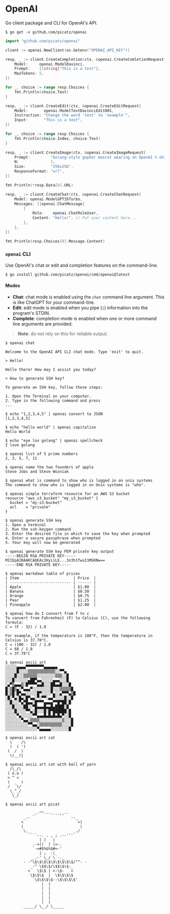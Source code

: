 # OpenAI
 
Go client package and CLI for OpenAI's API.

```console
$ go get -v github.com/picatz/openai
```

```go
import "github.com/picatz/openai"

client := openai.NewClient(os.Getenv("OPENAI_API_KEY"))
```

```go
resp, _ := client.CreateCompletion(ctx, &openai.CreateComletionRequest{
	Model:     openai.ModelDavinci,
	Prompt:    []string{"This is a test"},
	MaxTokens: 5,
})

for _, choice := range resp.Choices {
    fmt.Println(choice.Text)
}
```

```go
resp, _ := client.CreateEdit(ctx, &openai.CreateEditRequest{
	Model:       openai.ModelTextDavinciEdit001,
	Instruction: "Change the word 'test' to 'example'",
	Input:       "This is a test",
})

for _, choice := range resp.Choices {
    fmt.Println(choice.Index, choice.Text)
}
```

```go
resp, _ := client.CreateImage(ctx, &openai.CreateImageRequest{
	Prompt:         "Golang-style gopher mascot wearing an OpenAI t-shirt",
	N:              1,
	Size:           "256x256",
	ResponseFormat: "url",
})

fmt.Println(*resp.Data[0].URL)
```

```go
resp, _ := client.CreateChat(ctx, &openai.CreateChatRequest{
	Model: openai.ModelGPT35Turbo,
	Messages: []openai.ChatMessage{
		{
			Role:    openai.ChatRoleUser,
			Content: "Hello!", // Put user content here...
		},
	},
})

fmt.Println(resp.Choices[0].Message.Content)
```

### `openai` CLI

Use OpenAI's chat or edit and completion features on the command-line.

```console
$ go install github.com/picatz/openai/cmd/openai@latest
```

#### Modes

* **Chat**: chat mode is enabled using the `chat` command line argument. This is like ChatGPT for your command-line.
* **Edit**: edit mode is enabled when you pipe (`|`) information into the program's STDIN.
* **Complete**: completion mode is enabled when one or more command line arguments are provided.

> **Note**: do not rely on this for reliable output.

```console
$ openai chat

Welcome to the OpenAI API CLI chat mode. Type 'exit' to quit.

> Hello!

Hello there! How may I assist you today?

> How to generate SSH key?

To generate an SSH key, follow these steps:

1. Open the Terminal on your computer.
2. Type in the following command and press 
...
```

```console
$ echo "1,2,3,4,5" | openai convert to JSON                  
[1,2,3,4,5]
```

```console
$ echo "hello world" | openai capitalize        
Hello World
```

```console
$ echo "eye lov golang" | openai spellcheck
I love golang
```

```console
$ openai list of 5 prime numbers
2, 3, 5, 7, 11
```

```console
$ openai name the two founders of apple          
Steve Jobs and Steve Wozniak
```

```console
$ openai what is command to show who is logged in on unix systems
The command to show who is logged in on Unix systems is "who".
```

```console
$ openai simple terraform resource for an AWS S3 bucket    
resource "aws_s3_bucket" "my_s3_bucket" {
  bucket = "my-s3-bucket"
  acl    = "private"
}
```

```console
$ openai generate SSH key                           
1. Open a terminal
2. Run the ssh-keygen command
3. Enter the desired file in which to save the key when prompted
4. Enter a secure passphrase when prompted
5. Your key will now be generated
```

```console
$ openai generate SSH key PEM private key output
-----BEGIN RSA PRIVATE KEY-----
MIIEpAIBAAKCAQEAz2HyiiLE...3n3h1fwuI1MGKNw==
-----END RSA PRIVATE KEY-----
```

```console
$ openai markdown table of prices                    
| Item                        | Price  |
| --------------------------- | ------ |
| Apple                       | $1.00  |
| Banana                      | $0.50  |
| Orange                      | $0.75  |
| Pear                        | $1.25  |
| Pineapple                   | $2.00  |
```

```console
$ openai how do I convert from f to c 
To convert from Fahrenheit (F) to Celsius (C), use the following formula:
C = (F - 32) / 1.8

For example, if the temperature is 100°F, then the temperature in Celsius is 37.78°C.
C = (100 - 32) / 1.8
C = 68 / 1.8
C = 37.78°C
```

```console
$ openai ascii art
░░░░░▄▄▄▄▀▀▀▀▀▀▀▀▄▄▄▄▄▄
░░░░░█░░░░▒▒▒▒▒▒▒▒▒▒▒▒░░▀▀▄
░░░░█░░░▒▒▒▒▒▒░░░░░░░░▒▒▒░░█
░░░█░░░░░░▄██▀▄▄░░░░░▄▄▄░░░█
░▄▀▒▄▄▄▒░█▀▀▀▀▄▄█░░░██▄▄█░░░█
█░▒█▒▄░▀▄▄▄▀░░░░░░░░█░░░▒▒▒▒▒█
█░▒█░█▀▄▄░░░░░█▀░░░░▀▄░░▄▀▀▀▄▒█
░█░▀▄░█▄░█▀▄▄░▀░▀▀░▄▄▀░░░░█░░█
░░█░░░▀▄▀█▄▄░█▀▀▀▄▄▄▄▀▀█▀██░█
░░░█░░░░██░░▀█▄▄▄█▄▄█▄████░█
░░░░█░░░░▀▀▄░█░░░█░█▀██████░█
░░░░░▀▄░░░░░▀▀▄▄▄█▄█▄█▄█▄▀░░█
░░░░░░░▀▄▄░▒▒▒▒░░░░░░░░░░▒░░░█
░░░░░░░░░░▀▀▄▄░▒▒▒▒▒▒▒▒▒▒░░░░█
░░░░░░░░░░░░░░▀▄▄▄▄▄░░░░░░░░█
```

```console
$ openai ascii art cat           
  \    /\
  )  ( ')
 (  /  )
  \(__)|
```

```console
$ openai ascii art cat with ball of yarn
  /\_/\
 ( o.o )
 > ^ <
 (  _  )
 /   \/
  \_^_/
   \_/
```

```console
$ openai ascii art picat
 
            _.-^^---....,,--
        _--                  --_
       <                        >)
       |                         |
        \._                   _./
           ```--. . , ; .--'''
               | |   |
            .-=||  | |=-.
            `-=#$%&%$#=-'
               | ;  :|
            _.-' \_/ \`-._
        - -^\$\$\$\$\$\$\$\$\$/^^- -
           _-^ \$$\$/\$$\$\$-_
          <   \$\$ | >-\$-   >
           \$\$\$  |  \$\$\$\$
            `\$\$\$\$--\$\$\$\$'
                |  |
                |  |
                |  |
                |  |
                |  |
        _____/ \__/ \_____
```
